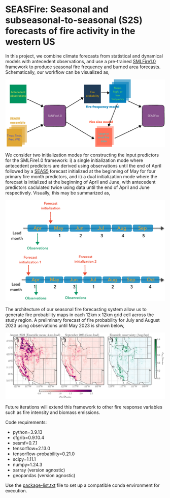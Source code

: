 # SEASFire: Seasonal and subseasonal-to-seasonal (S2S) forecasts of fire activity in the western US

In this project, we combine climate forecasts from statistical and dynamical models with antecedent observations, and use a pre-trained [SMLFire1.0](https://github.com/jtbuch/smlfire1.0) framework to produce seasonal fire frequency and burned area forecasts. Schematically, our workflow can be visualized as,

![plot](./plots/seasfire.jpg)

We consider two initialization modes for constructing the input predictors for the SMLFire1.0 framework: i) a single initialization mode where antecedent predictors are derived using observations until the end of April followed by a [SEAS5](https://www.ecmwf.int/en/forecasts/datasets/set-v) forecast initialized at the beginning of May for four primary fire month predictors, and ii) a dual initialization mode where the forecast is intialized at the beginning of April and June, with antecedent predictors caclulated twice using data until the end of April and June respectively. Visually, this may be summarized as,

![plot](./plots/fcast_initmodes.jpg)

The architecture of our seasonal fire forecasting system allow us to generate fire probability maps in each 12km x 12km grid cell across the study region. A preliminary forecast of fire probability for July and August 2023 using observations until May 2023 is shown below,

![plot](./plots/pred_fire_prob_08_07_23_654_ens_mean_as_2023.png)

Future iterations will extend this framework to other fire response variables such as fire intensity and biomass emissions.

Code requirements:
* python=3.9.13
* cfgrib=0.9.10.4
* xesmf=0.7.1
* tensorflow=2.13.0
* tensorflow-probability=0.21.0
* scipy=1.11.1
* numpy=1.24.3
* xarray (version agnostic)
* geopandas (version agnostic)

Use the [package-list.txt](https://github.com/jtbuch/SEASFire/blob/master/package-list.txt) file to set up a compatible conda environment for execution.



